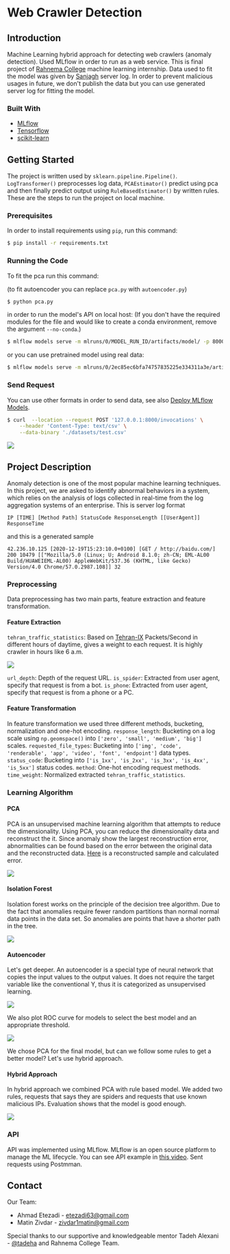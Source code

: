 # Web Crawler Detection
## Introduction
Machine Learning hybrid approach for detecting web crawlers (anomaly detection). Used MLflow in order to run as a web service. This is final project of [Rahnema College](https://rahnemacollege.com/) machine learning internship. Data used to fit the model was given by [Sanjagh](https://sanjagh.pro/) server log. In order to prevent malicious usages in future, we don't publish the data but you can use generated server log for fitting the model.
### Built With
* [MLflow](https://www.mlflow.org/)
* [Tensorflow](https://www.tensorflow.org/)
* [scikit-learn](https://scikit-learn.org/)

## Getting Started
The project is written used by `sklearn.pipeline.Pipeline()`. `LogTransformer()` preprocesses log data, `PCAEstimator()` predict using pca and then finally predict output using `RuleBasedEstimator()` by written rules.
These are the steps to run the project on local machine.
### Prerequisites
In order to install requirements using `pip`, run this command:
```bash
$ pip install -r requirements.txt
```

### Running the Code
To fit the pca run this command:

(to fit autoencoder you can replace `pca.py` with `autoencoder.py`)
```bash
$ python pca.py
```
in order to run the model's API on local host: 
(If you don't have the required modules for the file and would like to create a conda environment, remove the argument `--no-conda`.)
```bash
$ mlflow models serve -m mlruns/0/MODEL_RUN_ID/artifacts/model/ -p 8000 --no-conda
```
or you can use pretrained model using real data:
```bash
$ mlflow models serve -m mlruns/0/2ec85ec6bfa74757835225e334311a3e/artifacts/model/ -p 8000 --no-conda
```
### Send Request
You can use other formats in order to send data, see also [Deploy MLflow Models](https://www.mlflow.org/docs/latest/models.html#deploy-mlflow-models).
```bash
$ curl	--location --request POST '127.0.0.1:8000/invocations' \
	--header 'Content-Type: text/csv' \
	--data-binary './datasets/test.csv'
```

![](https://github.com/zivdar001matin/web-crawler-detection/blob/main/icons/MLflow_API_request.gif)

## Project Description
Anomaly detection is one of the most popular machine learning techniques. In this project, we are asked to identify abnormal behaviors in a system, which relies on the analysis of logs collected in real-time from the log aggregation systems of an enterprise.
This is server log format
```
IP [TIME] [Method Path] StatusCode ResponseLength [[UserAgent]] ResponseTime
```
and this is a generated sample
```
42.236.10.125 [2020-12-19T15:23:10.0+0100] [GET / http://baidu.com/] 200 10479 [["Mozilla/5.0 (Linux; U; Android 8.1.0; zh-CN; EML-AL00 Build/HUAWEIEML-AL00) AppleWebKit/537.36 (KHTML, like Gecko) Version/4.0 Chrome/57.0.2987.108]] 32
```
### Preprocessing
Data preprocessing has two main parts, feature extraction and feature transformation.
#### Feature Extraction
`tehran_traffic_statistics`: Based on [Tehran-IX](http://members.tehran-ix.ir/statistics/ixp/pkts) Packets/Second in different hours of daytime, gives a weight to each request. It is highly crawler in hours like 6 a.m.

![](https://github.com/zivdar001matin/web-crawler-detection/blob/main/icons/tehran-ix.png)

`url_depth`:  Depth of the request URL.
`is_spider`: Extracted from user agent, specify that request is from a bot.
`is_phone`: Extracted from user agent, specify that request is from a phone or a PC.
#### Feature Transformation
In feature transformation we used three different methods, bucketing, normalization and one-hot encoding.
`response_length`: Bucketing on a log scale using `np.geomspace()` into `['zero', 'small', 'medium', 'big']` scales.
`requested_file_types`: Bucketing into `['img', 'code', 'renderable', 'app', 'video', 'font', 'endpoint']` data types.
`status_code`: Bucketing into `['is_1xx', 'is_2xx', 'is_3xx', 'is_4xx', 'is_5xx']` status codes.
`method`: One-hot encoding request methods.
`time_weight`: Normalized extracted `tehran_traffic_statistics`.
### Learning Algorithm
#### PCA
PCA is an unsupervised machine learning algorithm that attempts to reduce the dimensionality. Using PCA, you can reduce the dimensionality data and reconstruct the it. Since anomaly show the largest reconstruction error, abnormalities can be found based on the error between the original data and the reconstructed data. [Here](https://github.com/zivdar001matin/web-crawler-detection/blob/main/icons/reconstructed_sample.png) is a reconstructed sample and calculated error.

![](https://github.com/zivdar001matin/web-crawler-detection/blob/main/icons/pca_evaluation.png)

#### Isolation Forest
Isolation forest works on the principle of the decision tree algorithm. Due to the fact that anomalies require fewer random partitions than normal normal data points in the data set. So anomalies are points that have a shorter path in the tree.

![](https://github.com/zivdar001matin/web-crawler-detection/blob/main/icons/isolation_forest_evaluation.png)

#### Autoencoder
Let's get deeper. An autoencoder is a special type of neural network that copies the input values to the output values. It does not require the target variable like the conventional Y, thus it is categorized as unsupervised learning.

![](https://github.com/zivdar001matin/web-crawler-detection/blob/main/icons/autoencoder_evaluation.png)

We also plot ROC curve for models to select the best model and an appropriate threshold.

![](https://github.com/zivdar001matin/web-crawler-detection/blob/main/icons/ROC.png)

We chose PCA for the final model, but can we follow some rules to get a better model? Let's use hybrid approach.
#### Hybrid Approach
In hybrid approach we combined PCA with rule based model. We added two rules, requests that says they are spiders and requests that use known malicious IPs. Evaluation shows that the model is good enough.

![](https://github.com/zivdar001matin/web-crawler-detection/blob/main/icons/hybrid_evaluation.png)

### API
API was implemented using MLflow. MLflow is an open source platform to manage the ML lifecycle.
You can see API example in [this video](https://drive.google.com/file/d/1IzT8EME9zJyGkGMINLrx-F6jT8BfwVuM/view?usp=sharing). Sent requests using Postmman.
## Contact
Our Team:
- Ahmad Etezadi - etezadi63@gmail.com
- Matin Zivdar - zivdar1matin@gmail.com

Special thanks to our supportive and knowledgeable mentor  Tadeh Alexani - [@tadeha](https://github.com/tadeha) and Rahnema College Team.
